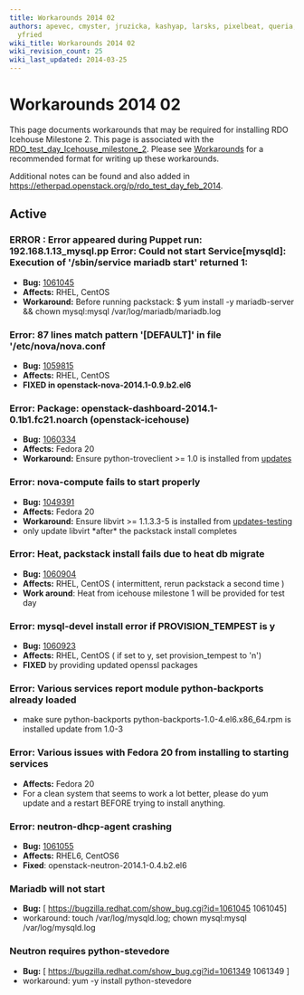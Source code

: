 ```yaml
---
title: Workarounds 2014 02
authors: apevec, cmyster, jruzicka, kashyap, larsks, pixelbeat, queria, whayutin,
  yfried
wiki_title: Workarounds 2014 02
wiki_revision_count: 25
wiki_last_updated: 2014-03-25
---
```


# Workarounds 2014 02

This page documents workarounds that may be required for installing RDO Icehouse Milestone 2. This page is associated with the [RDO_test_day_Icehouse_milestone_2](RDO_test_day_Icehouse_milestone_2). Please see [Workarounds](Workarounds) for a recommended format for writing up these workarounds.

Additional notes can be found and also added in <https://etherpad.openstack.org/p/rdo_test_day_feb_2014>.

## Active

### ERROR : Error appeared during Puppet run: 192.168.1.13_mysql.pp Error: Could not start Service[mysqld]: Execution of '/sbin/service mariadb start' returned 1:

*   **Bug:** [1061045](https://bugzilla.redhat.com/show_bug.cgi?id=1061045)
*   **Affects:** RHEL, CentOS
*   **Workaround:** Before running packstack:
        $ yum install -y mariadb-server && chown mysql:mysql /var/log/mariadb/mariadb.log

### Error: 87 lines match pattern '\[DEFAULT\]' in file '/etc/nova/nova.conf

*   **Bug:** [1059815](https://bugzilla.redhat.com/show_bug.cgi?id=1059815)
*   **Affects:** RHEL, CentOS
*   **FIXED in openstack-nova-2014.1-0.9.b2.el6**

### Error: Package: openstack-dashboard-2014.1-0.1b1.fc21.noarch (openstack-icehouse)

*   **Bug:** [1060334](https://bugzilla.redhat.com/show_bug.cgi?id=1060334)
*   **Affects:** Fedora 20
*   **Workaround:** Ensure python-troveclient >= 1.0 is installed from [updates](https://admin.fedoraproject.org/updates/python-troveclient-1.0.3-1.fc20)

### Error: nova-compute fails to start properly

*   **Bug:** [1049391](https://bugzilla.redhat.com/show_bug.cgi?id=1049391)
*   **Affects:** Fedora 20
*   **Workaround:** Ensure libvirt >= 1.1.3.3-5 is installed from [updates-testing](https://admin.fedoraproject.org/updates/libvirt-1.1.3.3-5.fc20,openwsman-2.4.3-1.fc20)
*   only update libvirt \*after\* the packstack install completes

### Error: Heat, packstack install fails due to heat db migrate

*   **Bug:** [1060904](https://bugzilla.redhat.com/show_bug.cgi?id=1060904)
*   **Affects:** RHEL, CentOS ( intermittent, rerun packstack a second time )
*   **Work around**: Heat from icehouse milestone 1 will be provided for test day

### Error: mysql-devel install error if PROVISION_TEMPEST is y

*   **Bug:** [1060923](https://bugzilla.redhat.com/show_bug.cgi?id=1060923)
*   **Affects:** RHEL, CentOS ( if set to y, set provision_tempest to 'n')
*   **FIXED** by providing updated openssl packages

### Error: Various services report module python-backports already loaded

*   make sure python-backports python-backports-1.0-4.el6.x86_64.rpm is installed update from 1.0-3

### Error: Various issues with Fedora 20 from installing to starting services

*   **Affects:** Fedora 20
*   For a clean system that seems to work a lot better, please do yum update and a restart BEFORE trying to install anything.

### Error: neutron-dhcp-agent crashing

*   **Bug:** [1061055](https://bugzilla.redhat.com/show_bug.cgi?id=1061055)
*   **Affects:** RHEL6, CentOS6
*   **Fixed**: openstack-neutron-2014.1-0.4.b2.el6

### Mariadb will not start

*   **Bug:** [ <https://bugzilla.redhat.com/show_bug.cgi?id=1061045> 1061045]
*   workaround: touch /var/log/mysqld.log; chown mysql:mysql /var/log/mysqld.log

### Neutron requires python-stevedore

*   **Bug:** [ <https://bugzilla.redhat.com/show_bug.cgi?id=1061349> 1061349 ]
*   workaround: yum -y install python-stevedore
